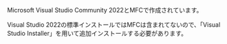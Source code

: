 Microsoft Visual Studio Community 2022とMFCで作成されています。

Visual Studio 2022の標準インストールではMFCは含まれてないので、「Visual Studio Installer」を用いて追加インストールする必要があります。
